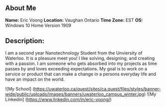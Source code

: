 ## About Me

**Name:** Eric Voong
**Location:** Vaughan Ontario
**Time Zone:** EST
**OS:** Windows 10 Home Version 1909

## Description:
I am a second year Nanotechnology Student from the Unviersity of Waterloo.
It is a pleasure meet you! I like solving, designing, and creating with a passion. 
I am someone who gets absorbed into my projects as time passes by and loves exceeding expectations. 
My goal is to work on a service or product that can make a change in a persons everyday life and have an impact on the world. 


![My School] (https://uwaterloo.ca/quest/sites/ca.quest/files/styles/banner-wide/public/uploads/images/banners/uwaterloo_campus_winter.jpg)
![My Linkedin] (https://www.linkedin.com/in/eric-voong/)
